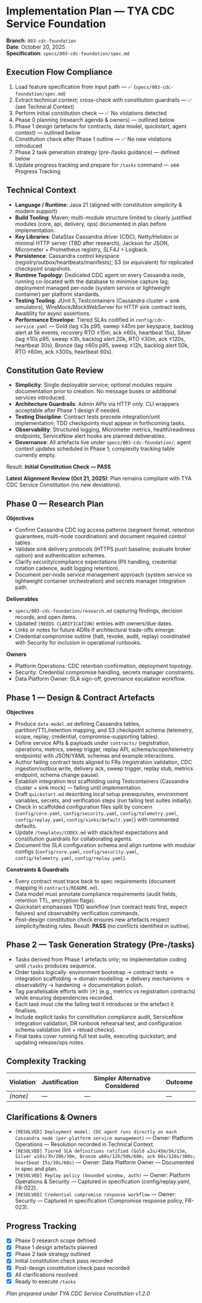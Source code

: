 # Implementation Plan — TYA CDC Service Foundation

**Branch**: `003-cdc-foundation`  
**Date**: October 20, 2025  
**Specification**: `specs/003-cdc-foundation/spec.md`

## Execution Flow Compliance
1. Load feature specification from input path — ✅ (`specs/003-cdc-foundation/spec.md`)
2. Extract technical context; cross-check with constitution guardrails — ✅ (see Technical Context)
3. Perform initial constitution check — ✅ No violations detected
4. Phase 0 planning (research agenda & owners) — outlined below
5. Phase 1 design (artefacts for contracts, data model, quickstart, agent context) — outlined below
6. Constitution check after Phase 1 outline — ✅ No new violations introduced
7. Phase 2 task generation strategy (pre-/tasks guidance) — defined below
8. Update progress tracking and prepare for `/tasks` command — see Progress Tracking

## Technical Context
- **Language / Runtime**: Java 21 (aligned with constitution simplicity & modern support)
- **Build Tooling**: Maven; multi-module structure limited to clearly justified modules (core, api, delivery, ops) documented in plan before implementation.
- **Key Libraries**: DataStax Cassandra driver (CDC), Netty/Helidon or minimal HTTP server (TBD after research), Jackson for JSON, Micrometer + Prometheus registry, SLF4J + Logback.
- **Persistence**: Cassandra control keyspace (registry/outbox/heartbeats/manifests); S3 (or equivalent) for replicated checkpoint snapshots.
- **Runtime Topology**: Dedicated CDC agent on every Cassandra node, running co-located with the database to minimise capture lag; deployment managed per-node (system service or lightweight container) per platform standards.
- **Testing Tooling**: JUnit 5, Testcontainers (Cassandra cluster + sink simulators), WireMock/MockWebServer for HTTP sink contract tests, Awaitility for async assertions.
- **Performance Envelope**: Tiered SLAs codified in `config/cdc-service.yaml` — Gold (lag ≤3s p95, sweep ≤45m per keyspace, backlog alert at 5k events, recovery RTO ≤15m, ack ≤60s, heartbeat 15s), Silver (lag ≤10s p95, sweep ≤3h, backlog alert 20k, RTO ≤30m, ack ≤120s, heartbeat 30s), Bronze (lag ≤60s p95, sweep ≤12h, backlog alert 50k, RTO ≤60m, ack ≤300s, heartbeat 60s).

## Constitution Gate Review
- **Simplicity**: Single deployable service; optional modules require documentation prior to creation. No message buses or additional services introduced.
- **Architecture Guardrails**: Admin APIs via HTTP only. CLI wrappers acceptable after Phase 1 design if needed.
- **Testing Discipline**: Contract tests precede integration/unit implementation; TDD checkpoints must appear in forthcoming tasks.
- **Observability**: Structured logging, Micrometer metrics, health/readiness endpoints, ServiceNow alert hooks are planned deliverables.
- **Governance**: All artefacts live under `specs/003-cdc-foundation/`; agent context updates scheduled in Phase 1; complexity tracking table currently empty.

Result: **Initial Constitution Check — PASS**

**Latest Alignment Review (Oct 21, 2025)**: Plan remains compliant with TYA CDC Service Constitution (no new deviations).

## Phase 0 — Research Plan
**Objectives**
- Confirm Cassandra CDC log access patterns (segment format, retention guarantees, multi-node coordination) and document required control tables.
- Validate sink delivery protocols (HTTPS push baseline; evaluate broker option) and authentication schemes.
- Clarify security/compliance expectations (PII handling, credential rotation cadence, audit logging retention).
- Document per-node service management approach (system service vs lightweight container orchestration) and secrets manager integration path.

**Deliverables**
- `specs/003-cdc-foundation/research.md` capturing findings, decision records, and open items.
- Updated `[NEEDS CLARIFICATION]` entries with owners/due dates.
- Links or notes for future ADRs if architectural trade-offs emerge.
- Credential compromise outline (halt, revoke, audit, replay) coordinated with Security for inclusion in operational runbooks.

**Owners**
- Platform Operations: CDC retention confirmation, deployment topology.
- Security: Credential compromise handling, secrets manager constraints.
- Data Platform Owner: SLA sign-off, governance escalation workflow.

## Phase 1 — Design & Contract Artefacts
**Objectives**
- Produce `data-model.md` defining Cassandra tables, partition/TTL/retention mapping, and S3 checkpoint schema (telemetry, scope, replay, credential, compromise-supporting tables).
- Define service APIs & payloads under `contracts/` (registration, operations, metrics, sweep trigger, replay API, schema/scope/telemetry endpoints) with JSON/YAML schemas and example interactions.
- Author failing contract tests aligned to FRs (registration validation, CDC ingestion/outbox write, delivery ack, sweep trigger, replay stub, metrics endpoint, schema change pause).
- Establish integration test scaffolding using Testcontainers (Cassandra cluster + sink mock) — failing until implementation.
- Draft `quickstart.md` describing local setup prerequisites, environment variables, secrets, and verification steps (run failing test suites initially).
- Check in scaffolded configuration files split by concern (`config/core.yaml`, `config/security.yaml`, `config/telemetry.yaml`, `config/replay.yaml`, `config/sinks/default.yaml`) with commented defaults.
- Update `/templates/CODEX.md` with stack/test expectations and constitution guardrails for collaborating agents.
- Document the SLA configuration schema and align runtime with modular configs (`config/core.yaml`, `config/security.yaml`, `config/telemetry.yaml`, `config/replay.yaml`).

**Constraints & Guardrails**
- Every contract must trace back to spec requirements (document mapping in `contracts/README.md`).
- Data model must annotate compliance requirements (audit fields, retention TTL, encryption flags).
- Quickstart emphasises TDD workflow (run contract tests first, expect failures) and observability verification commands.
- Post-design constitution check ensures new artefacts respect simplicity/testing rules. Result: **PASS** (no conflicts identified in outline).

## Phase 2 — Task Generation Strategy (Pre-/tasks)
- Tasks derived from Phase 1 artefacts only; no implementation coding until `/tasks` produces sequence.
- Order tasks logically: environment bootstrap → contract tests → integration scaffolding → domain modelling → delivery mechanisms → observability → hardening → documentation polish.
- Tag parallelisable efforts with `[P]` (e.g., metrics vs registration contracts) while ensuring dependencies recorded.
- Each task must cite the failing test it introduces or the artefact it finalises.
- Include explicit tasks for constitution compliance audit, ServiceNow integration validation, DR runbook rehearsal test, and configuration schema validation (lint + reload checks).
- Final tasks cover running full test suite, executing quickstart, and updating release/ops notes.

## Complexity Tracking
| Violation | Justification | Simpler Alternative Considered | Outcome |
|-----------|---------------|---------------------------------|---------|
| *(none)* | — | — | — |

## Clarifications & Owners
- `[RESOLVED] Deployment model: CDC agent runs directly on each Cassandra node (per-platform service management)` — Owner: Platform Operations — Resolution recorded in Technical Context.
- `[RESOLVED] Tiered SLA definitions ratified (Gold ≤3s/45m/5k/15m, Silver ≤10s/3h/20k/30m, Bronze ≤60s/12h/50k/60m; ack 60s/120s/300s; heartbeat 15s/30s/60s)` — Owner: Data Platform Owner — Documented in spec and plan.
- `[RESOLVED] Replay policy (bounded window, auth)` — Owner: Platform Operations & Security — Captured in specification (config/replay.yaml, FR-022).
- `[RESOLVED] Credential compromise response workflow` — Owner: Security — Captured in specification (Compromise response policy, FR-023).

## Progress Tracking
- [x] Phase 0 research scope defined
- [x] Phase 1 design artefacts planned
- [x] Phase 2 task strategy outlined
- [x] Initial constitution check pass recorded
- [x] Post-design constitution check pass recorded
- [x] All clarifications resolved
- [x] Ready to execute `/tasks`

*Plan prepared under TYA CDC Service Constitution v1.2.0*
